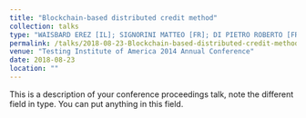 ```yaml
---
title: "Blockchain-based distributed credit method"
collection: talks
type: "WAISBARD EREZ [IL]; SIGNORINI MATTEO [FR]; DI PIETRO ROBERTO [FR]"
permalink: /talks/2018-08-23-Blockchain-based-distributed-credit-method
venue: "Testing Institute of America 2014 Annual Conference"
date: 2018-08-23
location: ""
---
```


This is a description of your conference proceedings talk, note the different field in type. You can put anything in this field.
